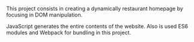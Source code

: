 This project consists in creating a dynamically restaurant homepage by focusing in DOM manipulation.


JavaScript generates the entire contents of the website. Also is used ES6 modules and Webpack for bundling in this project.